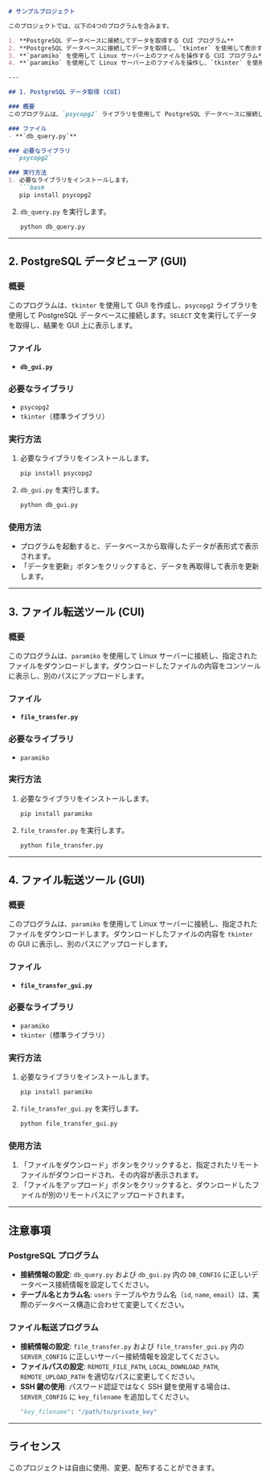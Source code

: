 ```markdown
# サンプルプロジェクト

このプロジェクトでは、以下の4つのプログラムを含みます。

1. **PostgreSQL データベースに接続してデータを取得する CUI プログラム**
2. **PostgreSQL データベースに接続してデータを取得し、`tkinter` を使用して表示する GUI プログラム**
3. **`paramiko` を使用して Linux サーバー上のファイルを操作する CUI プログラム**
4. **`paramiko` を使用して Linux サーバー上のファイルを操作し、`tkinter` を使用して表示する GUI プログラム**

---

## 1. PostgreSQL データ取得 (CUI)

### 概要
このプログラムは、`psycopg2` ライブラリを使用して PostgreSQL データベースに接続し、`SELECT` 文を実行してデータを取得します。取得したデータはコンソールに表示されます。

### ファイル
- **`db_query.py`**

### 必要なライブラリ
- `psycopg2`

### 実行方法
1. 必要なライブラリをインストールします。
   ```bash
   pip install psycopg2
   ```
2. `db_query.py` を実行します。
   ```bash
   python db_query.py
   ```

---

## 2. PostgreSQL データビューア (GUI)

### 概要
このプログラムは、`tkinter` を使用して GUI を作成し、`psycopg2` ライブラリを使用して PostgreSQL データベースに接続します。`SELECT` 文を実行してデータを取得し、結果を GUI 上に表示します。

### ファイル
- **`db_gui.py`**

### 必要なライブラリ
- `psycopg2`
- `tkinter`（標準ライブラリ）

### 実行方法
1. 必要なライブラリをインストールします。
   ```bash
   pip install psycopg2
   ```
2. `db_gui.py` を実行します。
   ```bash
   python db_gui.py
   ```

### 使用方法
- プログラムを起動すると、データベースから取得したデータが表形式で表示されます。
- 「データを更新」ボタンをクリックすると、データを再取得して表示を更新します。

---

## 3. ファイル転送ツール (CUI)

### 概要
このプログラムは、`paramiko` を使用して Linux サーバーに接続し、指定されたファイルをダウンロードします。ダウンロードしたファイルの内容をコンソールに表示し、別のパスにアップロードします。

### ファイル
- **`file_transfer.py`**

### 必要なライブラリ
- `paramiko`

### 実行方法
1. 必要なライブラリをインストールします。
   ```bash
   pip install paramiko
   ```
2. `file_transfer.py` を実行します。
   ```bash
   python file_transfer.py
   ```

---

## 4. ファイル転送ツール (GUI)

### 概要
このプログラムは、`paramiko` を使用して Linux サーバーに接続し、指定されたファイルをダウンロードします。ダウンロードしたファイルの内容を `tkinter` の GUI に表示し、別のパスにアップロードします。

### ファイル
- **`file_transfer_gui.py`**

### 必要なライブラリ
- `paramiko`
- `tkinter`（標準ライブラリ）

### 実行方法
1. 必要なライブラリをインストールします。
   ```bash
   pip install paramiko
   ```
2. `file_transfer_gui.py` を実行します。
   ```bash
   python file_transfer_gui.py
   ```

### 使用方法
1. 「ファイルをダウンロード」ボタンをクリックすると、指定されたリモートファイルがダウンロードされ、その内容が表示されます。
2. 「ファイルをアップロード」ボタンをクリックすると、ダウンロードしたファイルが別のリモートパスにアップロードされます。

---

## 注意事項

### PostgreSQL プログラム
- **接続情報の設定**:
  `db_query.py` および `db_gui.py` 内の `DB_CONFIG` に正しいデータベース接続情報を設定してください。
- **テーブル名とカラム名**:
  `users` テーブルやカラム名（`id`, `name`, `email`）は、実際のデータベース構造に合わせて変更してください。

### ファイル転送プログラム
- **接続情報の設定**:
  `file_transfer.py` および `file_transfer_gui.py` 内の `SERVER_CONFIG` に正しいサーバー接続情報を設定してください。
- **ファイルパスの設定**:
  `REMOTE_FILE_PATH`, `LOCAL_DOWNLOAD_PATH`, `REMOTE_UPLOAD_PATH` を適切なパスに変更してください。
- **SSH 鍵の使用**:
  パスワード認証ではなく SSH 鍵を使用する場合は、`SERVER_CONFIG` に `key_filename` を追加してください。
  ```python
  "key_filename": "/path/to/private_key"
  ```

---

## ライセンス
このプロジェクトは自由に使用、変更、配布することができます。
```
